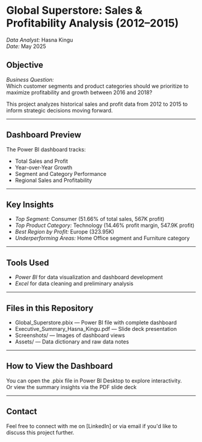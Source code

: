 
# Global Superstore: Sales & Profitability Analysis (2012–2015)

*Data Analyst:* Hasna Kingu  
*Date:* May 2025

## Objective

*Business Question:*  
Which customer segments and product categories should we prioritize to maximize profitability and growth between 2016 and 2018?

This project analyzes historical sales and profit data from 2012 to 2015 to inform strategic decisions moving forward.

---

## Dashboard Preview

The Power BI dashboard tracks:
- Total Sales and Profit
- Year-over-Year Growth
- Segment and Category Performance
- Regional Sales and Profitability

---

## Key Insights

- *Top Segment:* Consumer (51.66% of total sales, 567K profit)
- *Top Product Category:* Technology (14.46% profit margin, 547.9K profit)
- *Best Region by Profit:* Europe (323.95K)
- *Underperforming Areas:* Home Office segment and Furniture category

---

## Tools Used

- *Power BI* for data visualization and dashboard development
- *Excel* for data cleaning and preliminary analysis

---

## Files in this Repository

- Global_Superstore.pbix — Power BI file with complete dashboard
- Executive_Summary_Hasna_Kingu.pdf — Slide deck presentation
- Screenshots/ — Images of dashboard views
- Assets/ — Data dictionary and raw data notes

---

## How to View the Dashboard

You can open the .pbix file in Power BI Desktop to explore interactivity.  
Or view the summary insights via the PDF slide deck

---

## Contact

Feel free to connect with me on [LinkedIn] or via email if you'd like to discuss this project further.
